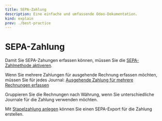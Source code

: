 ```yaml
---
title: SEPA-Zahlung
description: Eine einfache und umfassende Odoo-Dokumentation.
kind: explain
prev: ./best-practice
---
```

# SEPA-Zahlung

Damit Sie SEPA-Zahungen erfassen können, müssen Sie die [SEPA-Zahlmethode aktiveren](Accounting%20Payments.md#SEPA-Zahlmethode%20aktiveren).

Wenn Sie mehrere Zahlungen für ausgehende Rechnung erfassen möchten, müssen Sie für jedes Journal: [Ausgehende Zahlung für mehrere Rechnungen erfassen](Accounting%20Payments.md#Ausgehende%20Zahlung%20für%20mehrere%20Rechnungen%20erfassen)

Gruppieren Sie die Rechnungen nach Währung, wenn Sie unterschiedliche Journale für die Zahlung verwenden möchten.

Mit [Stapelzahlung anlegen](Accounting%20Payments.md#Stapelzahlung%20anlegen) können Sie einen SEPA-Export für die Zahlung erstellen.